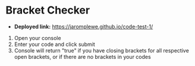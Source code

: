 # Bracket Checker

* __Deployed link:__ https://jaromplewe.github.io/code-test-1/

1. Open your console
2. Enter your code and click submit
3. Console will return "true" if you have closing brackets for all respective open brackets, or if there are no brackets in your codes